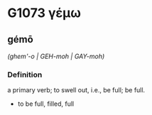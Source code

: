 # G1073 γέμω

## gémō

_(ghem'-o | GEH-moh | GAY-moh)_

### Definition

a primary verb; to swell out, i.e., be full; be full.

- to be full, filled, full

